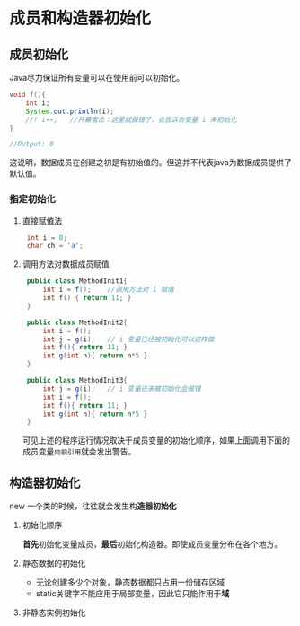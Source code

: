 # 成员和构造器初始化

## **成员初始化**
Java尽力保证所有变量可以在使用前可以初始化。
```java
void f(){
    int i;
    System.out.println(i);
    //! i++;   //开幕雷击：这里就报错了，会告诉你变量 i 未初始化
}

//Output: 0
```
这说明，数据成员在创建之初是有初始值的。但这并不代表java为数据成员提供了默认值。

### **指定初始化**
1. 直接赋值法
   ```java
    int i = 0;
    char ch = 'a';
     ```
2. 调用方法对数据成员赋值
   ```java
    public class MethodInit1{
        int i = f();    //调用方法对 i 赋值
        int f() { return 11; }
    }

    public class MethodInit2{
        int i = f();
        int j = g(i);   // i 变量已经被初始化可以这样做
        int f(){ return 11; }
        int g(int n){ return n*5 }
    }

    public class MethodInit3{
        int j = g(i);   // i 变量还未被初始化会报错
        int i = f();
        int f(){ return 11; }
        int g(int n){ return n*5 }
    }
   ```
    可见上述的程序运行情况取决于成员变量的初始化顺序，如果上面调用下面的成员变量`向前引用`就会发出警告。

## **构造器初始化**

new 一个类的时候，往往就会发生构**造器初始化**
1. 初始化顺序
   
   **首先**初始化变量成员，**最后**初始化构造器。即使成员变量分布在各个地方。
2. 静态数据的初始化

    - 无论创建多少个对象，静态数据都只占用一份储存区域
    - static关键字不能应用于局部变量，因此它只能作用于**域**
3. 非静态实例初始化

